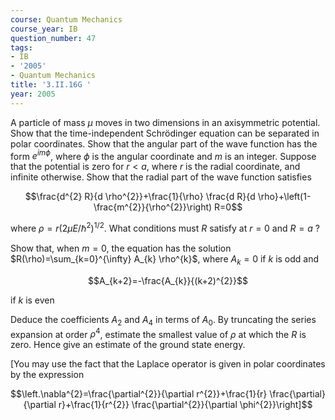 ```yaml
---
course: Quantum Mechanics
course_year: IB
question_number: 47
tags:
- IB
- '2005'
- Quantum Mechanics
title: '3.II.16G '
year: 2005
---
```



A particle of mass $\mu$ moves in two dimensions in an axisymmetric potential. Show that the time-independent Schrödinger equation can be separated in polar coordinates. Show that the angular part of the wave function has the form $e^{i m \phi}$, where $\phi$ is the angular coordinate and $m$ is an integer. Suppose that the potential is zero for $r<a$, where $r$ is the radial coordinate, and infinite otherwise. Show that the radial part of the wave function satisfies

$$\frac{d^{2} R}{d \rho^{2}}+\frac{1}{\rho} \frac{d R}{d \rho}+\left(1-\frac{m^{2}}{\rho^{2}}\right) R=0$$

where $\rho=r\left(2 \mu E / \hbar^{2}\right)^{1 / 2}$. What conditions must $R$ satisfy at $r=0$ and $R=a$ ?

Show that, when $m=0$, the equation has the solution $R(\rho)=\sum_{k=0}^{\infty} A_{k} \rho^{k}$, where $A_{k}=0$ if $k$ is odd and

$$A_{k+2}=-\frac{A_{k}}{(k+2)^{2}}$$

if $k$ is even

Deduce the coefficients $A_{2}$ and $A_{4}$ in terms of $A_{0}$. By truncating the series expansion at order $\rho^{4}$, estimate the smallest value of $\rho$ at which the $R$ is zero. Hence give an estimate of the ground state energy.

[You may use the fact that the Laplace operator is given in polar coordinates by the expression

$$\left.\nabla^{2}=\frac{\partial^{2}}{\partial r^{2}}+\frac{1}{r} \frac{\partial}{\partial r}+\frac{1}{r^{2}} \frac{\partial^{2}}{\partial \phi^{2}}\right]$$